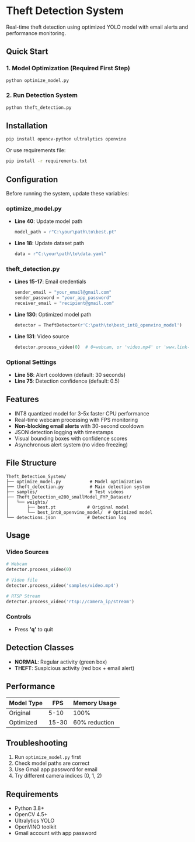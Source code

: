 # Theft Detection System

Real-time theft detection using optimized YOLO model with email alerts and performance monitoring.

## Quick Start

### 1. Model Optimization (Required First Step)

```bash
python optimize_model.py
```

### 2. Run Detection System

```bash
python theft_detection.py
```

## Installation

```bash
pip install opencv-python ultralytics openvino
```

Or use requirements file:
```bash
pip install -r requirements.txt
```

## Configuration

Before running the system, update these variables:

### optimize_model.py
- **Line 40**: Update model path
  ```python
  model_path = r"C:\your\path\to\best.pt"
  ```
- **Line 18**: Update dataset path
  ```python
  data = r"C:\your\path\to\data.yaml"
  ```

### theft_detection.py
- **Lines 15-17**: Email credentials
  ```python
  sender_email = "your_email@gmail.com"
  sender_password = "your_app_password"
  receiver_email = "recipient@gmail.com"
  ```
- **Line 130**: Optimized model path
  ```python
  detector = TheftDetector(r'C:\path\to\best_int8_openvino_model')
  ```
- **Line 131**: Video source
  ```python
  detector.process_video(0)  # 0=webcam, or 'video.mp4' or 'www.link-of-video.com'
  ```

### Optional Settings
- **Line 58**: Alert cooldown (default: 30 seconds)
- **Line 75**: Detection confidence (default: 0.5)

## Features

- INT8 quantized model for 3-5x faster CPU performance
- Real-time webcam processing with FPS monitoring
- **Non-blocking email alerts** with 30-second cooldown
- JSON detection logging with timestamps
- Visual bounding boxes with confidence scores
- Asynchronous alert system (no video freezing)

## File Structure

```
Theft_Detection_System/
├── optimize_model.py           # Model optimization
├── theft_detection.py          # Main detection system
├── samples/                    # Test videos
├── Theft_Detection_e200_smallModel_FYP_Dataset/
│   └── weights/
│       ├── best.pt            # Original model
│       └── best_int8_openvino_model/  # Optimized model
└── detections.json            # Detection log
```

## Usage

### Video Sources
```python
# Webcam
detector.process_video(0)

# Video file
detector.process_video('samples/video.mp4')

# RTSP Stream
detector.process_video('rtsp://camera_ip/stream')
```

### Controls
- Press **'q'** to quit

## Detection Classes

- **NORMAL**: Regular activity (green box)
- **THEFT**: Suspicious activity (red box + email alert)

## Performance

| Model Type | FPS | Memory Usage |
|------------|-----|--------------|
| Original   | 5-10 | 100% |
| Optimized  | 15-30 | 60% reduction |

## Troubleshooting

1. Run `optimize_model.py` first
2. Check model paths are correct
3. Use Gmail app password for email
4. Try different camera indices (0, 1, 2)

## Requirements

- Python 3.8+
- OpenCV 4.5+
- Ultralytics YOLO
- OpenVINO toolkit
- Gmail account with app password
